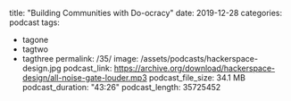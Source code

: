 title:  "Building Communities with Do-ocracy"
date:   2019-12-28
categories: podcast
tags:
- tagone
- tagtwo
- tagthree
permalink: /35/
image: /assets/podcasts/hackerspace-design.jpg
podcast_link: https://archive.org/download/hackerspace-design/all-noise-gate-louder.mp3
podcast_file_size: 34.1 MB
podcast_duration: "43:26"
podcast_length: 35725452
